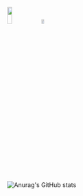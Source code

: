 <a href="https://www.instagram.com/naneunya_gun0/" target="_blank"><img src="https://img.shields.io/badge/Instagram-E4405F?style=flat-square&logo=Instagram&logoColor=white" width="15%" height="10%"/></a>
<a href="https://velog.io/@0andwild" target="_blank"><img src="https://img.shields.io/badge/Velog-20C997?style=flat-square&logo=Velog&logoColor=white" width="11%" height="5%"/></a>

![Anurag's GitHub stats](https://github-readme-stats.vercel.app/api?username=0AndWild&&show_icons=true&theme=react)

